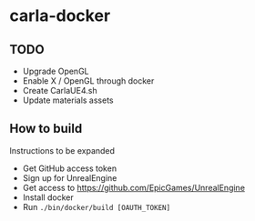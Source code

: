 # carla-docker

## TODO
- Upgrade OpenGL
- Enable X / OpenGL through docker
- Create CarlaUE4.sh
- Update materials assets

## How to build
Instructions to be expanded
- Get GitHub access token
- Sign up for UnrealEngine
- Get access to https://github.com/EpicGames/UnrealEngine
- Install docker
- Run ```./bin/docker/build [OAUTH_TOKEN]```
